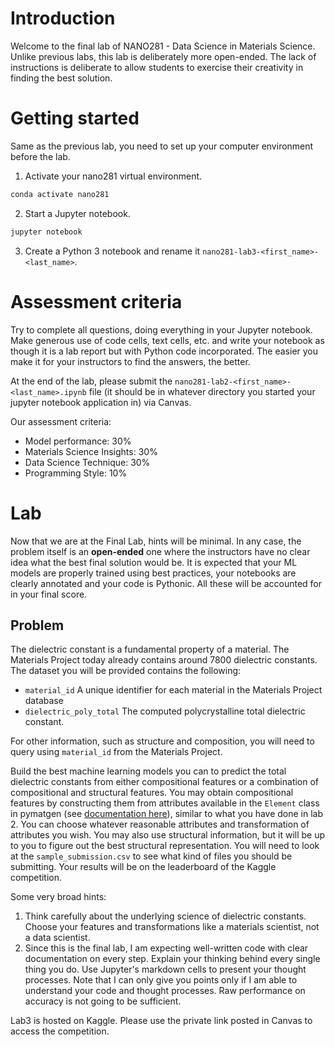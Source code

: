 # Introduction

Welcome to the final lab of NANO281 - Data Science in Materials Science. Unlike previous labs, this lab is deliberately more open-ended. The lack of instructions is deliberate to allow students to exercise their creativity in finding the best solution.

# Getting started

Same as the previous lab, you need to set up your computer environment before the lab. 

1. Activate your nano281 virtual environment.

```bash
conda activate nano281
```
2. Start a Jupyter notebook.

```bash
jupyter notebook
```
3. Create a Python 3 notebook and rename it `nano281-lab3-<first_name>-<last_name>`.

# Assessment criteria

Try to complete all questions, doing everything in your Jupyter notebook. Make generous use of code cells, text cells, etc.  and write your notebook as though it is a lab report but with Python code incorporated. The easier you make it for your instructors to find the answers, the better.

At the end of the lab, please submit the `nano281-lab2-<first_name>-<last_name>.ipynb` file (it should be in whatever directory you started your jupyter notebook application in) via Canvas.

Our assessment criteria:

- Model performance: 30%
- Materials Science Insights: 30%
- Data Science Technique: 30%
- Programming Style: 10%


# Lab

Now that we are at the Final Lab, hints will be minimal. In any case, the problem itself is an **open-ended** one where the instructors have no clear idea what the best final solution would be. It is expected that your ML models are properly trained using best practices, your notebooks are clearly annotated and your code is Pythonic. All these will be accounted for in your final score.

## Problem

The dielectric constant is a fundamental property of a material. The Materials Project today already contains around 7800 dielectric constants. The dataset you will be provided contains the following:

- `material_id` A unique identifier for each material in the Materials Project database
- `dielectric_poly_total` The computed polycrystalline total dielectric constant.

For other information, such as structure and composition, you will need to query using `material_id` from the Materials Project.

Build the best machine learning models you can to predict the total dielectric constants from either compositional features or a combination of compositional and structural features. You may obtain compositional features by constructing them from attributes available in the `Element` class in pymatgen (see [documentation here](https://pymatgen.org/pymatgen.core.periodic_table.html?highlight=element#pymatgen.core.periodic_table.Element)), similar to what you have done in lab 2. You can choose whatever reasonable attributes and transformation of attributes you wish. You may also use structural information, but it will be up to you to figure out the best structural representation. You will need to look at the `sample_submission.csv` to see what kind of files you should be submitting. Your results will be on the leaderboard of the Kaggle competition. 

Some very broad hints:
1. Think carefully about the underlying science of dielectric constants. Choose your features and transformations like a materials scientist, not a data scientist.
2. Since this is the final lab, I am expecting well-written code with clear documentation on every step. Explain your thinking behind every single thing you do. Use Jupyter's markdown cells to present your thought processes. Note that I can only give you points only if I am able to understand your code and thought processes. Raw performance on accuracy is not going to be sufficient.

Lab3 is hosted on Kaggle. Please use the private link posted in Canvas to access the competition.

